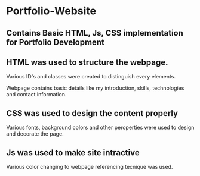# Portfolio-Website
## Contains Basic HTML, Js, CSS implementation for Portfolio Development
## HTML was used to structure the webpage.
Various ID's and classes were created to distinguish every elements.

Webpage contains basic details like my introduction, skills, technologies and contact information.

## CSS was used to design the content properly
Various fonts, background colors and other peroperties were used to design and decorate the page.

## Js was used to make site intractive

Various color changing to webpage referencing tecnique was used.

